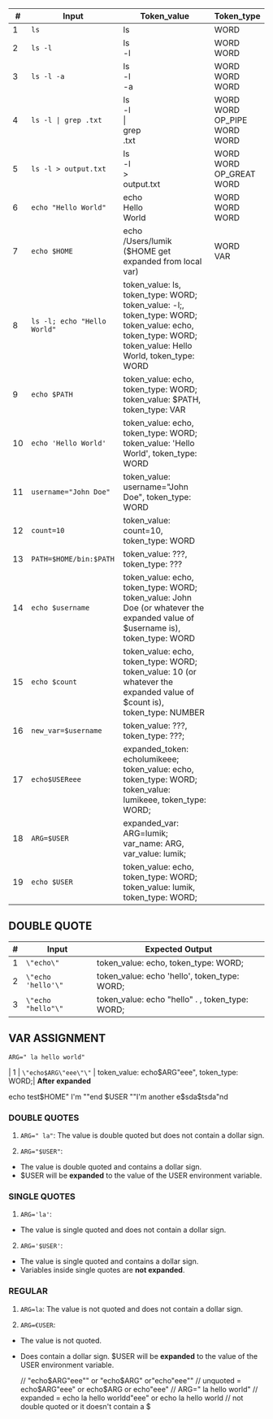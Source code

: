 | # | Input | Token_value | Token_type |
| --- | --- | --- | --- |
| 1 | `ls` | ls | WORD |
| 2 | `ls -l` | ls<br>-l | WORD<br>WORD |
| 3 | `ls -l -a` | ls<br>-l<br>-a | WORD<br>WORD<br>WORD |
| 4 | `ls -l \| grep .txt` | ls<br>-l<br>\|<br>grep<br>.txt | WORD<br>WORD<br>OP_PIPE<br>WORD<br>WORD |
| 5 | `ls -l > output.txt` | ls<br>-l<br>\><br>output.txt | WORD<br>WORD<br>OP_GREAT<br>WORD |
| 6 | `echo "Hello World"` | echo<br>Hello<br>World | WORD<br>WORD<br>WORD |
| 7 | `echo $HOME` | echo<br>/Users/lumik<br>($HOME get expanded from local var) | WORD<br>VAR |
| 8 | `ls -l; echo "Hello World"` | token_value: ls, token_type: WORD; token_value: -l;, token_type: WORD; token_value: echo, token_type: WORD; token_value: Hello World, token_type: WORD |
| 9 | `echo $PATH` | token_value: echo, token_type: WORD; token_value: $PATH, token_type: VAR|
| 10 | `echo 'Hello World'`	| token_value: echo, token_type: WORD; token_value: 'Hello World', token_type: WORD | 
| 11 | `username="John Doe"` | token_value: username="John Doe", token_type: WORD |
| 12 | `count=10` | token_value: count=10, token_type: WORD |
| 13 | `PATH=$HOME/bin:$PATH` | token_value: ???, token_type: ??? |
| 14 | `echo $username` | token_value: echo, token_type: WORD; token_value: John Doe (or whatever the expanded value of $username is), token_type: WORD|
| 15 | `echo $count` | token_value: echo, token_type: WORD; token_value: 10 (or whatever the expanded value of $count is), token_type: NUMBER |
| 16 | `new_var=$username` | token_value: ???, token_type: ???;|
| 17 | `echo$USEReee` | expanded_token: echolumikeee; token_value: echo, token_type: WORD; token_value: lumikeee, token_type: WORD;|
| 18 | `ARG=$USER` | expanded_var: ARG=lumik; var_name: ARG, var_value: lumik;|
| 19 | `echo $USER` | token_value: echo, token_type: WORD; token_value: lumik, token_type: WORD;|

## DOUBLE QUOTE

| # | Input | Expected Output |
| --- | --- | --- |
| 1 | `\"echo\"` | token_value: echo, token_type: WORD;|
| 2 | `\"echo 'hello'\"` | token_value: echo 'hello', token_type: WORD;| -> RETOKENIZE
| 3 | `\"echo "hello"\"` | token_value: echo "hello" . , token_type: WORD;|

## VAR ASSIGNMENT

`ARG=" la hello world"`

| 1 | `\"echo$ARG\"eee\"\"` | token_value: echo$ARG"eee", token_type: WORD;|
**After expanded**

echo test$HOME" I'm ""end $USER ""I'm another e$sda$tsda"nd

### DOUBLE QUOTES

1. `ARG=" la"`: The value is double quoted but does not contain a dollar sign. 

2. `ARG="$USER"`: 
- The value is double quoted and contains a dollar sign.
- $USER will be **expanded** to the value of the USER environment variable.

### SINGLE QUOTES

1. `ARG='la'`: 
- The value is single quoted and does not contain a dollar sign.

2. `ARG='$USER'`: 
- The value is single quoted and contains a dollar sign. 
- Variables inside single quotes are **not expanded**.

### REGULAR 

1. `ARG=la`: The value is not quoted and does not contain a dollar sign.

2. `ARG=€USER`: 
- The value is not quoted.
- Does contain a dollar sign. $USER will be **expanded** to the value of the USER environment variable.

	// "echo$ARG"eee"" or "echo$ARG" or"echo"eee""
	// unquoted = echo$ARG"eee" or echo$ARG or echo"eee"
	// ARG=" la hello world"
	// expanded = echo la hello worldd"eee" or echo la hello world
	// not double quoted or it doesn't contain a $

